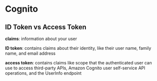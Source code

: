 # Cognito

## ID Token vs Access Token

**claims**: information about your user

**ID token**: contains claims about their identity, like their user name, family name, and email address

**access token**: contains claims like scope that the authenticated user can use to access third-party APIs, Amazon Cognito user self-service API operations, and the UserInfo endpoint